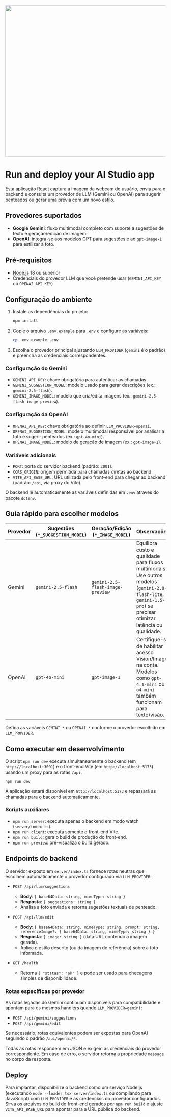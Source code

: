 <div align="center">
<img width="1200" height="475" alt="GHBanner" src="https://github.com/user-attachments/assets/0aa67016-6eaf-458a-adb2-6e31a0763ed6" />
</div>

# Run and deploy your AI Studio app

Esta aplicação React captura a imagem da webcam do usuário, envia para o backend e consulta um provedor de LLM (Gemini ou OpenAI) para sugerir penteados ou gerar uma prévia com um novo estilo.

## Provedores suportados
- **Google Gemini**: fluxo multimodal completo com suporte a sugestões de texto e geração/edição de imagem.
- **OpenAI**: integra-se aos modelos GPT para sugestões e ao `gpt-image-1` para estilizar a foto.

## Pré-requisitos
- [Node.js](https://nodejs.org/) 18 ou superior
- Credenciais do provedor LLM que você pretende usar (`GEMINI_API_KEY` ou `OPENAI_API_KEY`)

## Configuração do ambiente
1. Instale as dependências do projeto:
   ```bash
   npm install
   ```
2. Copie o arquivo `.env.example` para `.env` e configure as variáveis:
   ```bash
   cp .env.example .env
   ```
3. Escolha o provedor principal ajustando `LLM_PROVIDER` (`gemini` é o padrão) e preencha as credenciais correspondentes.

### Configuração do Gemini
- `GEMINI_API_KEY`: chave obrigatória para autenticar as chamadas.
- `GEMINI_SUGGESTION_MODEL`: modelo usado para gerar descrições (ex.: `gemini-2.5-flash`).
- `GEMINI_IMAGE_MODEL`: modelo que cria/edita imagens (ex.: `gemini-2.5-flash-image-preview`).

### Configuração da OpenAI
- `OPENAI_API_KEY`: chave obrigatória ao definir `LLM_PROVIDER=openai`.
- `OPENAI_SUGGESTION_MODEL`: modelo multimodal responsável por analisar a foto e sugerir penteados (ex.: `gpt-4o-mini`).
- `OPENAI_IMAGE_MODEL`: modelo de geração de imagem (ex.: `gpt-image-1`).

### Variáveis adicionais
- `PORT`: porta do servidor backend (padrão: `3001`).
- `CORS_ORIGIN`: origem permitida para chamadas diretas ao backend.
- `VITE_API_BASE_URL`: URL utilizada pelo front-end para chegar ao backend (padrão: `/api`, via proxy do Vite).

O backend lê automaticamente as variáveis definidas em `.env` através do pacote `dotenv`.

## Guia rápido para escolher modelos

| Provedor | Sugestões (`*_SUGGESTION_MODEL`) | Geração/Edição (`*_IMAGE_MODEL`) | Observações |
| --- | --- | --- | --- |
| Gemini | `gemini-2.5-flash` | `gemini-2.5-flash-image-preview` | Equilibra custo e qualidade para fluxos multimodais. Use outros modelos (`gemini-2.0-flash-lite`, `gemini-1.5-pro`) se precisar otimizar latência ou qualidade. |
| OpenAI | `gpt-4o-mini` | `gpt-image-1` | Certifique-se de habilitar acesso Vision/Image na conta. Modelos como `gpt-4.1-mini` ou `o4-mini` também funcionam para texto/visão. |

Defina as variáveis `GEMINI_*` ou `OPENAI_*` conforme o provedor escolhido em `LLM_PROVIDER`.

## Como executar em desenvolvimento
O script `npm run dev` executa simultaneamente o backend (em `http://localhost:3001`) e o front-end Vite (em `http://localhost:5173`) usando um proxy para as rotas `/api`.

```bash
npm run dev
```

A aplicação estará disponível em `http://localhost:5173` e repassará as chamadas para o backend automaticamente.

### Scripts auxiliares
- `npm run server`: executa apenas o backend em modo watch (`server/index.ts`).
- `npm run client`: executa somente o front-end Vite.
- `npm run build`: gera o build de produção do front-end.
- `npm run preview`: pré-visualiza o build gerado.

## Endpoints do backend
O servidor exposto em `server/index.ts` fornece rotas neutras que escolhem automaticamente o provedor configurado via `LLM_PROVIDER`:

- `POST /api/llm/suggestions`
  - **Body**: `{ base64Data: string, mimeType: string }`
  - **Resposta**: `{ suggestions: string }`
  - Analisa a foto enviada e retorna sugestões textuais de penteado.

- `POST /api/llm/edit`
  - **Body**: `{ base64Data: string, mimeType: string, prompt: string, referenceImage?: { base64Data: string, mimeType: string } }`
  - **Resposta**: `{ image: string }` (data URL contendo a imagem gerada).
  - Aplica o estilo descrito (ou da imagem de referência) sobre a foto informada.

- `GET /health`
  - Retorna `{ "status": "ok" }` e pode ser usado para checagens simples de disponibilidade.

### Rotas específicas por provedor
As rotas legadas do Gemini continuam disponíveis para compatibilidade e apontam para os mesmos handlers quando `LLM_PROVIDER=gemini`:

- `POST /api/gemini/suggestions`
- `POST /api/gemini/edit`

Se necessário, rotas equivalentes podem ser expostas para OpenAI seguindo o padrão `/api/openai/*`.

Todas as rotas respondem em JSON e exigem as credenciais do provedor correspondente. Em caso de erro, o servidor retorna a propriedade `message` no corpo da resposta.

## Deploy
Para implantar, disponibilize o backend como um serviço Node.js (executando `node --loader tsx server/index.ts` ou compilando para JavaScript) com `LLM_PROVIDER` e as credenciais do provedor configurados. Sirva os arquivos do build do front-end gerados por `npm run build` e ajuste `VITE_API_BASE_URL` para apontar para a URL pública do backend.
